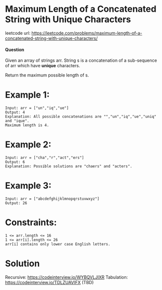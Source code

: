 # Maximum Length of a Concatenated String with Unique Characters
 
leetcode url: https://leetcode.com/problems/maximum-length-of-a-concatenated-string-with-unique-characters/
 
#### Question
Given an array of strings arr. String s is a concatenation of a sub-sequence of arr which have **unique** characters.

Return the maximum possible length of s.

# Example 1:

```
Input: arr = ["un","iq","ue"]
Output: 4
Explanation: All possible concatenations are "","un","iq","ue","uniq" and "ique".
Maximum length is 4.
 ```
 
 # Example 2:

```
Input: arr = ["cha","r","act","ers"]
Output: 6
Explanation: Possible solutions are "chaers" and "acters".
```

 # Example 3:

```
Input: arr = ["abcdefghijklmnopqrstuvwxyz"]
Output: 26
```

# Constraints:

```
1 <= arr.length <= 16
1 <= arr[i].length <= 26
arr[i] contains only lower case English letters.
 ```
 
# Solution
Recursive: https://codeinterview.io/WYBQVLJIXR
Tabulation: https://codeinterview.io/TDLZUAVIFX (TBD)